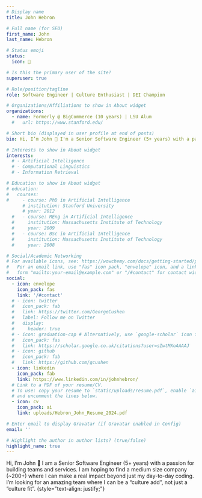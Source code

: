 ```yaml
---
# Display name
title: John Hebron

# Full name (for SEO)
first_name: John
last_name: Hebron

# Status emoji
status:
  icon: 🌈

# Is this the primary user of the site?
superuser: true

# Role/position/tagline
role: Software Engineer | Culture Enthusiast | DEI Champion

# Organizations/Affiliations to show in About widget
organizations:
  - name: Formerly @ BigCommerce (10 years) | LSU Alum
  #   url: https://www.stanford.edu/

# Short bio (displayed in user profile at end of posts)
bio: Hi, I’m John 👋 I'm a Senior Software Engineer (5+ years) with a passion for building teams and services.

# Interests to show in About widget
interests:
  # - Artificial Intelligence
  # - Computational Linguistics
  # - Information Retrieval

# Education to show in About widget
# education:
#   courses:
#     - course: PhD in Artificial Intelligence
      # institution: Stanford University
      # year: 2012
  #   - course: MEng in Artificial Intelligence
  #     institution: Massachusetts Institute of Technology
  #     year: 2009
  #   - course: BSc in Artificial Intelligence
  #     institution: Massachusetts Institute of Technology
  #     year: 2008

# Social/Academic Networking
# For available icons, see: https://wowchemy.com/docs/getting-started/page-builder/#icons
#   For an email link, use "fas" icon pack, "envelope" icon, and a link in the
#   form "mailto:your-email@example.com" or "/#contact" for contact widget.
social:
  - icon: envelope
    icon_pack: fas
    link: '/#contact'
  # - icon: twitter
  #   icon_pack: fab
  #   link: https://twitter.com/GeorgeCushen
  #   label: Follow me on Twitter
  #   display:
  #     header: true
  # - icon: graduation-cap # Alternatively, use `google-scholar` icon from `ai` icon pack
  #   icon_pack: fas
  #   link: https://scholar.google.co.uk/citations?user=sIwtMXoAAAAJ
  # - icon: github
  #   icon_pack: fab
  #   link: https://github.com/gcushen
  - icon: linkedin
    icon_pack: fab
    link: https://www.linkedin.com/in/johnhebron/
  # Link to a PDF of your resume/CV.
  # To use: copy your resume to `static/uploads/resume.pdf`, enable `ai` icons in `params.yaml`,
  # and uncomment the lines below.
  - icon: cv
    icon_pack: ai
    link: uploads/Hebron_John_Resume_2024.pdf

# Enter email to display Gravatar (if Gravatar enabled in Config)
email: ''

# Highlight the author in author lists? (true/false)
highlight_name: true
---
```


Hi, I’m John 👋 I am a Senior Software Engineer (5+ years) with a passion for building teams and services. I am hoping to find a medium size company (~200+) where I can make a real impact beyond just my day-to-day coding. I’m looking for an amazing team where I can be a “culture add”, not just a “culture fit”.
{style="text-align: justify;"}
